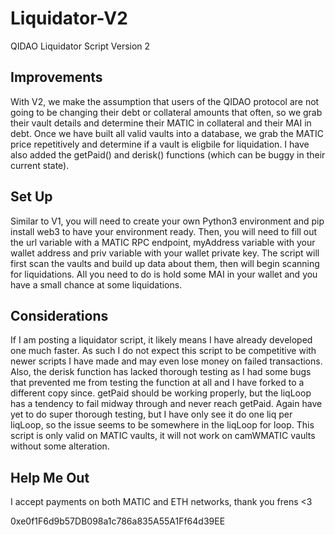 # Liquidator-V2
QIDAO Liquidator Script Version 2

## Improvements
With V2, we make the assumption that users of the QIDAO protocol are not going to be changing their debt or collateral amounts that often, so we grab their vault details and determine their MATIC in collateral and their MAI in debt. Once we have built all valid vaults into a database, we grab the MATIC price repetitively and determine if a vault is eligbile for liquidation. I have also added the getPaid() and derisk() functions (which can be buggy in their current state).

## Set Up
Similar to V1, you will need to create your own Python3 environment and pip install web3 to have your environment ready. Then, you will need to fill out the url variable with a MATIC RPC endpoint, myAddress variable with your wallet address and priv variable with your wallet private key. The script will first scan the vaults and build up data about them, then will begin scanning for liquidations. All you need to do is hold some MAI in your wallet and you have a small chance at some liquidations.

## Considerations
If I am posting a liquidator script, it likely means I have already developed one much faster. As such I do not expect this script to be competitive with newer scripts I have made and may even lose money on failed transactions. Also, the derisk function has lacked thorough testing as I had some bugs that prevented me from testing the function at all and I have forked to a different copy since. getPaid should be working properly, but the liqLoop has a tendency to fail midway through and never reach getPaid. Again have yet to do super thorough testing, but I have only see it do one liq per liqLoop, so the issue seems to be somewhere in the liqLoop for loop. This script is only valid on MATIC vaults, it will not work on camWMATIC vaults without some alteration.

## Help Me Out
I accept payments on both MATIC and ETH networks, thank you frens <3

0xe0f1F6d9b57DB098a1c786a835A55A1Ff64d39EE
